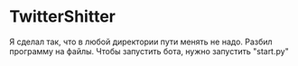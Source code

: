 # TwitterShitter
Я сделал так, что в любой директории пути менять не надо. Разбил программу на файлы. Чтобы запустить бота, нужно запустить "start.py"

